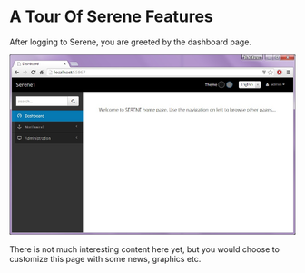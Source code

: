 # A Tour Of Serene Features

After logging to Serene, you are greeted by the dashboard page.

![Serene Dashboard](serene_dashboard.jpg)

There is not much interesting content here yet, but you would choose to customize this page with some news, graphics etc.
